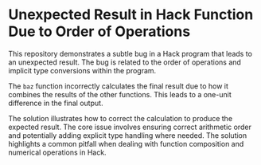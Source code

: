 # Unexpected Result in Hack Function Due to Order of Operations

This repository demonstrates a subtle bug in a Hack program that leads to an unexpected result.  The bug is related to the order of operations and implicit type conversions within the program.

The `baz` function incorrectly calculates the final result due to how it combines the results of the other functions. This leads to a one-unit difference in the final output.

The solution illustrates how to correct the calculation to produce the expected result.  The core issue involves ensuring correct arithmetic order and potentially adding explicit type handling where needed.  The solution highlights a common pitfall when dealing with function composition and numerical operations in Hack.
